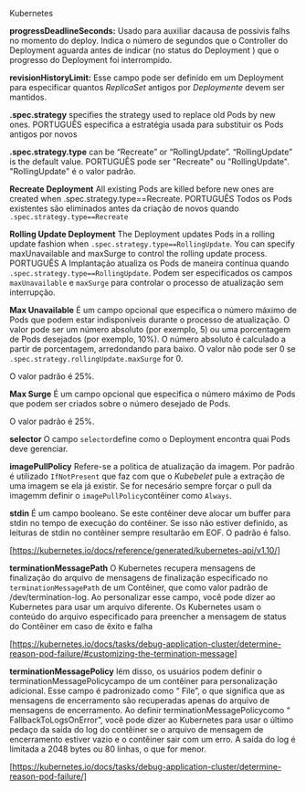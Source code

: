 Kubernetes

**progressDeadlineSeconds:** Usado para auxiliar dacausa de possivis falhs no momento do deploy.
Indica o número de segundos que o Controller do Deployment aguarda antes de indicar (no status do Deployment ) que o progresso do Deployment foi interrompido.

**revisionHistoryLimit:** Esse campo pode ser definido em um Deployment para especificar quantos _ReplicaSet_ antigos por _Deploymente_ devem ser mantidos.


**.spec.strategy** 
specifies the strategy used to replace old Pods by new ones.
PORTUGUÊS
especifica a estratégia usada para substituir os Pods antigos por novos


**.spec.strategy.type** 
can be “Recreate” or “RollingUpdate”. “RollingUpdate” is the default value.
PORTUGUÊS
pode ser "Recreate" ou "RollingUpdate". "RollingUpdate" é o valor padrão.


**Recreate Deployment**
All existing Pods are killed before new ones are created when .spec.strategy.type==Recreate.
PORTUGUÊS
Todos os Pods existentes são eliminados antes da criação de novos quando
`.spec.strategy.type==Recreate`

**Rolling Update Deployment**
The Deployment updates Pods in a rolling update fashion when `.spec.strategy.type==RollingUpdate`. You can specify maxUnavailable and maxSurge to control the rolling update process.
PORTUGUÊS
A Implantação atualiza os Pods de maneira contínua quando `.spec.strategy.type==RollingUpdate`. Podem ser especificados os campos `maxUnavailable` e `maxSurge` para controlar o processo de atualização sem interrupção.

**Max Unavailable**
É um campo opcional que especifica o número máximo de Pods que podem estar indisponíveis durante o processo de atualização. O valor pode ser um número absoluto (por exemplo, 5) ou uma porcentagem de Pods desejados (por exemplo, 10%). O número absoluto é calculado a partir de porcentagem, arredondando para baixo. O valor não pode ser 0 se `.spec.strategy.rollingUpdate.maxSurge` for 0. 

O valor padrão é 25%.

**Max Surge**
É um campo opcional que especifica o número máximo de Pods que podem ser criados sobre o número desejado de Pods. 

O valor padrão é 25%.

**selector** 
O campo `selector`define como o Deployment encontra quai Pods deve gerenciar.

**imagePullPolicy**
Refere-se a politica de atualização da imagem. Por padrão é utilizado `IfNotPresent` que faz com que o _Kubebelet_ pule a extração de uma imagem se ela já existir. Se for necesário sempre forçar o pull da imagemm definir o `imagePullPolicy`contêiner como `Always`.

**stdin**
É um campo booleano.
Se este contêiner deve alocar um buffer para stdin no tempo de execução do contêiner. Se isso não estiver definido, as leituras de stdin no contêiner sempre resultarão em EOF. O padrão é falso.

[https://kubernetes.io/docs/reference/generated/kubernetes-api/v1.10/]

**terminationMessagePath**
O Kubernetes recupera mensagens de finalização do arquivo de mensagens de finalização especificado no `terminationMessagePath` de um Contêiner, que como valor padrão de /dev/termination-log. Ao personalizar esse campo, você pode dizer ao Kubernetes para usar um arquivo diferente. Os Kubernetes usam o conteúdo do arquivo especificado para preencher a mensagem de status do Contêiner em caso de êxito e falha

[https://kubernetes.io/docs/tasks/debug-application-cluster/determine-reason-pod-failure/#customizing-the-termination-message]

**terminationMessagePolicy**
lém disso, os usuários podem definir o terminationMessagePolicycampo de um contêiner para personalização adicional. Esse campo é padronizado como “ File”, o que significa que as mensagens de encerramento são recuperadas apenas do arquivo de mensagens de encerramento. Ao definir terminationMessagePolicycomo “ FallbackToLogsOnError”, você pode dizer ao Kubernetes para usar o último pedaço da saída do log do contêiner se o arquivo de mensagem de encerramento estiver vazio e o contêiner sair com um erro. A saída do log é limitada a 2048 bytes ou 80 linhas, o que for menor.

[https://kubernetes.io/docs/tasks/debug-application-cluster/determine-reason-pod-failure/]
